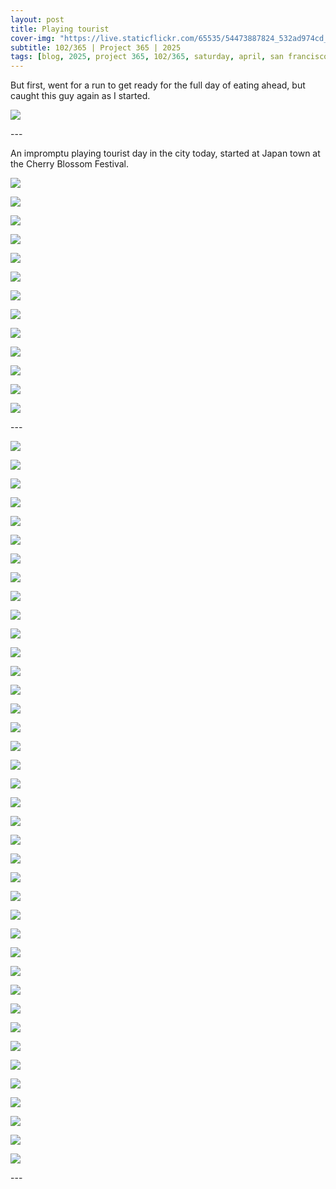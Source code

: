 ```yaml
---
layout: post
title: Playing tourist
cover-img: "https://live.staticflickr.com/65535/54473887824_532ad974cd_h.jpg"
subtitle: 102/365 | Project 365 | 2025
tags: [blog, 2025, project 365, 102/365, saturday, april, san francisco, tour, japan town, china town]
---
```

<style>
  .intro-header.big-img {
    background-position:center; 
  }
</style>
But first, went for a run to get ready for the full day of eating ahead, but caught this guy again as I started.
<p class="post-img-wrap">
  <img src="https://live.staticflickr.com/65535/54448410955_a5c22df2b6_h.jpg">
</p>
---

An impromptu playing tourist day in the city today, started at Japan town at the Cherry Blossom Festival.
<p class="post-img-wrap">
  <img src="https://live.staticflickr.com/65535/54448227009_e278d62151_h.jpg">
</p>
<p class="post-img-wrap">
  <img src="https://live.staticflickr.com/65535/54448044751_0cd396d57a_h.jpg">
</p>
<p class="post-img-wrap">
  <img src="https://live.staticflickr.com/65535/54448283383_99244b4523_h.jpg">
</p>
<p class="post-img-wrap">
  <img src="https://live.staticflickr.com/65535/54447181567_b9cce65867_h.jpg">
</p>
<p class="post-img-wrap">
  <img src="https://live.staticflickr.com/65535/54448411985_1669b700b3_h.jpg">
</p>
<p class="post-img-wrap">
  <img src="https://live.staticflickr.com/65535/54448412585_0281556c75_h.jpg">
</p>
<p class="post-img-wrap">
  <img src="https://live.staticflickr.com/65535/54448412665_f4c6884eec_h.jpg">
</p>
<p class="post-img-wrap">
  <img src="https://live.staticflickr.com/65535/54447182562_5dcf094ade_h.jpg">
</p>
<p class="post-img-wrap">
  <img src="https://live.staticflickr.com/65535/54448228594_777cdd6f91_h.jpg">
</p>
<p class="post-img-wrap">
  <img src="https://live.staticflickr.com/65535/54448284688_8bb565d898_h.jpg">
</p>
<p class="post-img-wrap">
  <img src="https://live.staticflickr.com/65535/54447182912_048ec1162d_h.jpg">
</p>
<p class="post-img-wrap">
  <img src="https://live.staticflickr.com/65535/54448046636_ad60f82274_h.jpg">
</p>
<p class="post-img-wrap">
  <img src="https://live.staticflickr.com/65535/54448413525_a951f72c69_h.jpg">
</p>
---
<p class="post-img-wrap">
  <img src="https://live.staticflickr.com/65535/54447183282_b203d29213_h.jpg">
</p>
<p class="post-img-wrap">
  <img src="https://live.staticflickr.com/65535/54448285228_2d58134734_h.jpg">
</p>
<p class="post-img-wrap">
  <img src="https://live.staticflickr.com/65535/54447183392_bd27aa3dce_h.jpg">
</p>
<p class="post-img-wrap">
  <img src="https://live.staticflickr.com/65535/54448285453_eb8f577acc_h.jpg">
</p>
<p class="post-img-wrap">
  <img src="https://live.staticflickr.com/65535/54447183527_204903e4ac_h.jpg">
</p>
<p class="post-img-wrap">
  <img src="https://live.staticflickr.com/65535/54448047171_0d733eabb2_h.jpg">
</p>
<p class="post-img-wrap">
  <img src="https://live.staticflickr.com/65535/54447183602_13c3b2d963_h.jpg">
</p>
<p class="post-img-wrap">
  <img src="https://live.staticflickr.com/65535/54447183622_604a2e7de9_h.jpg">
</p>
<p class="post-img-wrap">
  <img src="https://live.staticflickr.com/65535/54448414080_0550c2a8bb_h.jpg">
</p>
<p class="post-img-wrap">
  <img src="https://live.staticflickr.com/65535/54448229974_ce05d7d8d9_h.jpg">
</p>
<p class="post-img-wrap">
  <img src="https://live.staticflickr.com/65535/54448414510_bdc29f1558_h.jpg">
</p>
<p class="post-img-wrap">
  <img src="https://live.staticflickr.com/65535/54448286133_23e3649c42_h.jpg">
</p>
<p class="post-img-wrap">
  <img src="https://live.staticflickr.com/65535/54447184102_df26f120cf_h.jpg">
</p>
<p class="post-img-wrap">
  <img src="https://live.staticflickr.com/65535/54448539366_f709f13866_h.jpg">
</p>
<p class="post-img-wrap">
  <img src="https://live.staticflickr.com/65535/54448782138_edf2e25946_h.jpg">
</p>
<p class="post-img-wrap">
  <img src="https://live.staticflickr.com/65535/54448722174_7ef3daae28_h.jpg">
</p>
<p class="post-img-wrap">
  <img src="https://live.staticflickr.com/65535/54448722344_64ece47901_h.jpg">
</p>
<p class="post-img-wrap">
  <img src="https://live.staticflickr.com/65535/54448782548_141e4aad1c_h.jpg">
</p>
<p class="post-img-wrap">
  <img src="https://live.staticflickr.com/65535/54448540601_c95f0f5517_h.jpg">
</p>
<p class="post-img-wrap">
  <img src="https://live.staticflickr.com/65535/54448540711_8583ffcc27_h.jpg">
</p>
<p class="post-img-wrap">
  <img src="https://live.staticflickr.com/65535/54447678232_81e989b555_h.jpg">
</p>
<p class="post-img-wrap">
  <img src="https://live.staticflickr.com/65535/54448540816_35bd1aa463_h.jpg">
</p>
<p class="post-img-wrap">
  <img src="https://live.staticflickr.com/65535/54448540901_b1ce76ef4d_h.jpg">
</p>
<p class="post-img-wrap">
  <img src="https://live.staticflickr.com/65535/54473887824_532ad974cd_h.jpg">
</p>
<p class="post-img-wrap">
  <img src="https://live.staticflickr.com/65535/54448783258_a754b5bb16_h.jpg">
</p>
<p class="post-img-wrap">
  <img src="https://live.staticflickr.com/65535/54447678452_3f7a998195_h.jpg">
</p>
<p class="post-img-wrap">
  <img src="https://live.staticflickr.com/65535/54448909775_2fdbc69951_h.jpg">
</p>
<p class="post-img-wrap">
  <img src="https://live.staticflickr.com/65535/54473920184_40f109a225_h.jpg">
</p>
<p class="post-img-wrap">
  <img src="https://live.staticflickr.com/65535/54448784023_16c799aa4d_h.jpg">
</p>
<p class="post-img-wrap">
  <img src="https://live.staticflickr.com/65535/54448784363_063194bdd5_h.jpg">
</p>
<p class="post-img-wrap">
  <img src="https://live.staticflickr.com/65535/54447679902_c400ea7eba_h.jpg">
</p>
<p class="post-img-wrap">
  <img src="https://live.staticflickr.com/65535/54448911705_7be2886fe9_h.jpg">
</p>
<p class="post-img-wrap">
  <img src="https://live.staticflickr.com/65535/54473739101_816c19c5bb_h.jpg">
</p>
<p class="post-img-wrap">
  <img src="https://live.staticflickr.com/65535/54448544041_0de45889ff_h.jpg">
</p>
<p class="post-img-wrap">
  <img src="https://live.staticflickr.com/65535/54448786193_497a492984_h.jpg">
</p>
<p class="post-img-wrap">
  <img src="https://live.staticflickr.com/65535/54448544136_4518c82a60_h.jpg">
</p>
<p class="post-img-wrap">
  <img src="https://live.staticflickr.com/65535/54448725899_8af52f53fb_h.jpg">
</p>
<p class="post-img-wrap">
  <img src="https://live.staticflickr.com/65535/54448912685_ae4b09add1_h.jpg">
</p>
<p class="post-img-wrap">
  <img src="https://live.staticflickr.com/65535/54448726209_7015308eaa_h.jpg">
</p>
---

